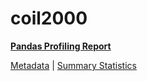 # coil2000

[**Pandas Profiling Report**](../docs_sources/profile/coil2000.html)

[Metadata](metadata.yaml) | [Summary Statistics](summary_stats.csv)

